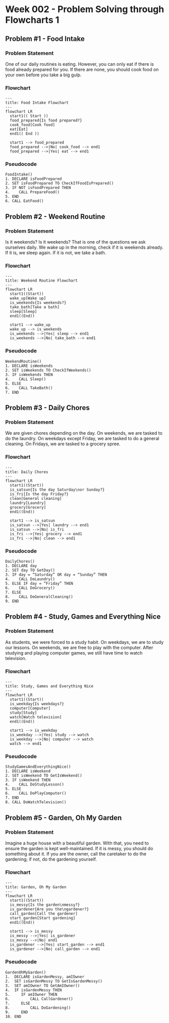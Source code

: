 # Week 002 - Problem Solving through Flowcharts 1

## Problem #1 - Food Intake

### Problem Statement

One of our daily routines is eating. However, you can only eat if there is food already prepared for you. If there are none, you should cook food on your own before you take a big gulp.

### Flowchart

```mermaid
---
title: Food Intake Flowchart
---
flowchart LR
  start1(( Start ))
  food_prepared{Is food prepared?}
  cook_food[Cook food]
  eat[Eat]
  end1(( End ))

  start1 --> food_prepared
  food_prepared -->|No| cook_food --> end1
  food_prepared -->|Yes| eat --> end1
```

### Pseudocode

```
FoodIntake()
1. DECLARE isFoodPrepared
2. SET isFoodPrepared TO CheckIfFoodIsPrepared()
3. IF NOT isFoodPrepared THEN
4.    CALL PrepareFood()
5. END
6. CALL EatFood()
```

## Problem #2 - Weekend Routine

### Problem Statement

Is it weekends? Is it weekends? That is one of the questions we ask ourselves daily. We wake up in the morning, check if it is weekends already. If it is, we sleep again. If it is not, we take a bath.

### Flowchart

```mermaid
---
title: Weekend Routine Flowchart
---
flowchart LR
  start1((Start))
  wake_up[Wake up]
  is_weekends{Is weekends?}
  take_bath[Take a bath]
  sleep[Sleep]
  end1((End))

  start1 --> wake_up
  wake_up --> is_weekends
  is_weekends -->|Yes| sleep --> end1
  is_weekends -->|No| take_bath --> end1
```

### Pseudocode

```
WeekendRoutine()
1. DECLARE isWeekends
2. SET isWeekends TO CheckIfWeekends()
3. IF isWeekends THEN
4.    CALL Sleep()
5. ELSE
6.    CALL TakeBath()
7. END

```

## Problem #3 - Daily Chores

### Problem Statement

We are given chores depending on the day. On weekends, we are tasked to do the laundry. On weekdays except Friday, we are tasked to do a general cleaning. On Fridays, we are tasked to a grocery spree.

### Flowchart

```mermaid
---
title: Daily Chores
---
flowchart LR
  start1((Start))
  is_satsun{Is the day Saturday\nor Sunday?}
  is_fri{Is the day Friday?}
  clean[General cleaning]
  laundry[Laundry]
  grocery[Grocery]
  end1((End))

  start1 --> is_satsun
  is_satsun -->|Yes| laundry --> end1
  is_satsun -->|No| is_fri
  is_fri -->|Yes| grocery --> end1
  is_fri -->|No| clean --> end1
```

### Pseudocode

```
DailyChores()
1. DECLARE day
2. SET day TO GetDay()
3. IF day = “Saturday” OR day = “Sunday” THEN
4.    CALL DoLaundry()
5. ELSE IF day = “Friday” THEN
6.    CALL DoGrocery()
7. ELSE
8.    CALL DoGeneralCleaning()
9. END
```

## Problem #4 - Study, Games and Everything Nice

### Problem Statement

As students, we were forced to a study habit. On weekdays, we are to study our lessons. On weekends, we are free to play with the computer. After studying and playing computer games, we still have time to watch television.

### Flowchart

```mermaid
---
title: Study, Games and Everything Nice
---
flowchart LR
  start1((Start))
  is_weekday{Is weekdays?}
  computer[Computer]
  study[Study]
  watch[Watch television]
  end1((End))

  start1 --> is_weekday
  is_weekday -->|Yes| study --> watch
  is_weekday -->|No| computer --> watch
  watch --> end1
```

### Pseudocode

```
StudyGamesAndEverythingNice()
1. DECLARE isWeekend
2. SET isWeekend TO GetIsWeekend()
3. IF isWeekend THEN
4.    CALL DoStudyLesson() 
5. ELSE
6.    CALL DoPlayComputer()
7. END
8. CALL DoWatchTelevision()
```

## Problem #5 - Garden, Oh My Garden

### Problem Statement

Imagine a huge house with a beautiful garden. With that, you need to ensure the garden is kept well-maintained. If it is messy, you should do something about it. If you are the owner, call the caretaker to do the gardening; if not, do the gardening yourself.

### Flowchart

```mermaid
---
title: Garden, Oh My Garden
---
flowchart LR
  start1((Start))
  is_messy{Is the garden\nmessy?}
  is_gardener{Are you the\ngardener?}
  call_garden[Call the gardener]
  start_garden[Start gardening]
  end1((End))

  start1 --> is_messy
  is_messy -->|Yes| is_gardener
  is_messy -->|No| end1
  is_gardener -->|Yes| start_garden --> end1
  is_gardener -->|No| call_garden --> end1
```

### Pseudocode

```
GardenOhMyGarden()
1.  DECLARE isGardenMessy, amIOwner
2.  SET isGardenMessy TO GetIsGardenMessy()
3.  SET amIOwner TO GetAmIOwner()
4.  IF isGardenMessy THEN
5.     IF amIOwner THEN
6.         CALL CallGardener() 
7.     ELSE
8.         CALL DoGardening()
9.     END
10. END
```
